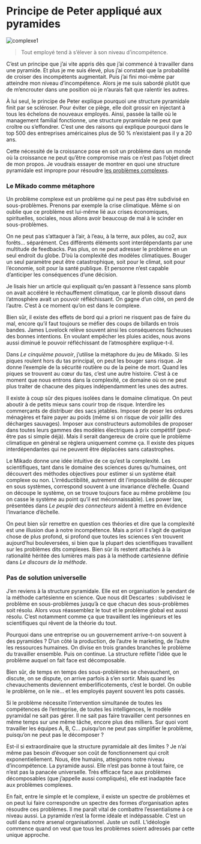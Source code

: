 # Principe de Peter appliqué aux pyramides

![complexe1](https://tcrouzet.com/images_tc/2009/04/complexe1.jpg)

> Tout employé tend à s’élever à son niveau d’incompétence.

C’est un principe que j’ai vite appris dès que j’ai commencé à travailler dans une pyramide. Et plus je me suis élevé, plus j’ai constaté que la probabilité de croiser des incompétents augmentait. Puis j’ai fini moi-même par atteindre mon niveau d’incompétence. Alors je me suis sabordé plutôt que de m’encrouter dans une position où je n’aurais fait que ralentir les autres.

À lui seul, le principe de Peter explique pourquoi une structure pyramidale finit par se scléroser. Pour éviter ce piège, elle doit grossir en injectant à tous les échelons de nouveaux employés. Ainsi, passée la taille où le management familial fonctionne, une structure pyramidale ne peut que croître ou s’effondrer. C’est une des raisons qui explique pourquoi dans le top 500 des entreprises américaines plus de 50 % n’existaient pas il y a 20 ans.

Cette nécessité de la croissance pose en soit un problème dans un monde où la croissance ne peut qu’être compromise mais ce n’est pas l’objet direct de mon propos. Je voudrais essayer de montrer en quoi une structure pyramidale est impropre pour résoudre [les problèmes complexes](https://tcrouzet.com/2009/04/17/complexe-ou-complique/).<span id="more-6028"></span>

### Le Mikado comme métaphore

Un problème complexe est un problème qui ne peut pas être subdivisé en sous-problèmes. Prenons par exemple la crise climatique. Même si on oublie que ce problème est lui-même lié aux crises économiques, spirituelles, sociales, nous allons avoir beaucoup de mal à le scinder en sous-problèmes.

On ne peut pas s’attaquer à l’air, à l’eau, à la terre, aux pôles, au co2, aux forêts… séparément. Ces différents éléments sont interdépendants par une multitude de feedbacks. Pas plus, on ne peut adresser le problème en un seul endroit du globe. D’où la complexité des modèles climatiques. Bouger un seul paramètre peut être catastrophique, soit pour le climat, soit pour l’économie, soit pour la santé publique. Et personne n’est capable d’anticiper les conséquences d’une décision.

Je lisais hier un article qui expliquait qu’en passant à l’essence sans plomb on avait accéléré le réchauffement climatique, car le plomb dissout dans l’atmosphère avait un pouvoir réfléchissant. On gagne d’un côté, on perd de l’autre. C’est à ce moment qu’on est dans le complexe.

Bien sûr, il existe des effets de bord qui a priori ne risquent pas de faire du mal, encore qu’il faut toujours se méfier des coups de billards en trois bandes. James Lovelock relève souvent ainsi les conséquences fâcheuses des bonnes intentions. En voulant empêcher les pluies acides, nous avons aussi diminué le pouvoir réfléchissant de l’atmosphère explique-t-il.

Dans *Le cinquième pouvoir*, j’utilise la métaphore du jeu de Mikado. Si les piques roulent hors du tas principal, on peut les bouger sans risque. Je donne l’exemple de la sécurité routière ou de la peine de mort. Quand les piques se trouvent au cœur du tas, c’est une autre histoire. C’est à ce moment que nous entrons dans la complexité, ce domaine où on ne peut plus traiter de chacune des piques indépendamment les unes des autres.

Il existe à coup sûr des piques isolées dans le domaine climatique. On peut aboutir à de petits mieux sans courir trop de risque. Interdire les commerçants de distribuer des sacs jetables. Imposer de peser les ordures ménagères et faire payer au poids (même si on risque de voir jaillir des décharges sauvages). Imposer aux constructeurs automobiles de proposer dans toutes leurs gammes des modèles électriques à prix compétitif (peut-être pas si simple déjà). Mais il serait dangereux de croire que le problème climatique en général se règlera uniquement comme ça. Il existe des piques interdépendantes qui ne peuvent être déplacées sans catastrophes.

Le Mikado donne une idée intuitive de ce qu’est la complexité. Les scientifiques, tant dans le domaine des sciences dures qu’humaines, ont découvert des méthodes objectives pour estimer si un système était complexe ou non. L’irréductibilité, autrement dit l’impossibilité de découper en sous systèmes, correspond souvent à une invariance d’échelle. Quand on découpe le système, on se trouve toujours face au même problème (ou on casse le système au point qu’il est méconnaissable). Les power law, présentées dans *Le peuple des connecteurs* aident à mettre en évidence l’invariance d’échelle.

On peut bien sûr remettre en question ces théories et dire que la complexité est une illusion due à notre incompétence. Mais a priori il s’agit de quelque chose de plus profond, si profond que toutes les sciences s’en trouvent aujourd’hui bouleversées, si bien que la plupart des scientifiques travaillent sur les problèmes dits complexes. Bien sûr ils restent attachés à la rationalité héritée des lumières mais pas à la méthode cartésienne définie dans *Le discours de la méthode*.

### Pas de solution universelle

J’en reviens à la structure pyramidale. Elle est en organisation le pendant de la méthode cartésienne en science. Que nous dit Descartes : subdivisez le problème en sous-problèmes jusqu’à ce que chacun des sous-problèmes soit résolu. Alors vous réassemblez le tout et le problème global est aussi résolu. C’est notamment comme ça que travaillent les ingénieurs et les scientifiques qui rêvent de la théorie du tout.

Pourquoi dans une entreprise ou un gouvernement arrive-t-on souvent à des pyramides ? D’un côté la production, de l’autre le marketing, de l’autre les ressources humaines. On divise en trois grandes branches le problème du travailler ensemble. Puis on continue. La structure reflète l’idée que le problème auquel on fait face est décomposable.

Bien sûr, de temps en temps des sous-problèmes se chevauchent, on discute, on se dispute, on arrive parfois à s’en sortir. Mais quand les chevauchements deviennent emberlificotements, c’est le bordel. On oublie le problème, on le nie… et les employés payent souvent les pots cassés.

Si le problème nécessite l’intervention simultanée de toutes les compétences de l’entreprise, de toutes les intelligences, le modèle pyramidal ne sait pas gérer. Il ne sait pas faire travailler cent personnes en même temps sur une même tâche, encore plus des milliers. Sur quoi vont travailler les équipes A, B, C… puisqu’on ne peut pas simplifier le problème, puisqu’on ne peut pas le décomposer ?

Est-il si extraordinaire que la structure pyramidale ait des limites ? Je n’ai même pas besoin d’évoquer son coût de fonctionnement qui croît exponentiellement. Nous, être humains, atteignons notre niveau d’incompétence. La pyramide aussi. Elle n’est pas bonne à tout faire, ce n’est pas la panacée universelle. Très efficace face aux problèmes décomposables (que j’appelle aussi compliqués), elle est inadaptée face aux problèmes complexes.

En fait, entre le simple et le complexe, il existe un spectre de problèmes et on peut lui faire correspondre un spectre des formes d’organisation aptes résoudre ces problèmes. Il me paraît vital de combattre l’essentialisme à ce niveau aussi. La pyramide n’est la forme idéale et indépassable. C’est un outil dans notre arsenal organisationnel. Juste un outil. L’idéologie commence quand on veut que tous les problèmes soient adressés par cette unique approche.